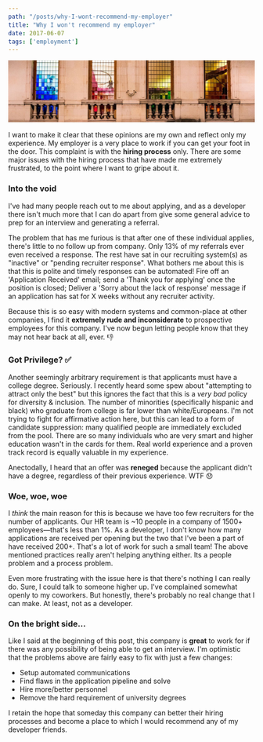 ```yaml
---
path: "/posts/why-I-wont-recommend-my-employer"
title: "Why I won't recommend my employer"
date: 2017-06-07
tags: ['employment']
---
```


![Image of windows](./windows.jpg)

I want to make it clear that these opinions are my own and reflect only my experience. My employer is a very place to work if you can get your foot in the door. This complaint is with the **hiring process** only. There are some major issues with the hiring process that have made me extremely frustrated, to the point where I want to gripe about it.

### Into the void

I've had many people reach out to me about applying, and as a developer there isn't much more that I can do apart from give some general advice to prep for an interview and generating a referral.

The problem that has me furious is that after one of these individual applies, there's little to no follow up from company. Only 13% of my referrals ever even received a response. The rest have sat in our recruiting system(s) as "inactive" or "pending recruiter response". What bothers me about this is that this is polite and timely responses can be automated! Fire off an 'Application Received' email; send a 'Thank you for applying' once the position is closed; Deliver a 'Sorry about the lack of response' message if an application has sat for X weeks without any recruiter activity.

Because this is so easy with modern systems and common-place at other companies, I find it **extremely rude and inconsiderate** to prospective employees for this company. I've now begun letting people know that they may not hear back at all, ever.&nbsp;👎

### Got Privilege? ✅

Another seemingly arbitrary requirement is that applicants must have a college degree. Seriously. I recently heard some spew about "attempting to attract only the best" but this ignores the fact that this is a *very bad* policy for diversity & inclusion. The number of minorities (specifically hispanic and black) who graduate from college is far lower than white/Europeans.
I'm not trying to fight for affirmative action here, but this can lead to a form of candidate suppression: many qualified people are immediately excluded from the pool. There are so many individuals who are very smart and higher education wasn't in the cards for them. Real world experience and a proven track record is equally valuable in my experience.

Anectodally, I heard that an offer was **reneged** because the applicant didn't have a degree, regardless of their previous experience. WTF&nbsp;😞

### Woe, woe, woe

I *think* the main reason for this is because we have too few recruiters for the number of applicants. Our HR team is ~10 people in a company of 1500+ employees—that's less than 1%. As a developer, I don't know how many applications are received per opening but the two that I've been a part of have received 200+. That's a lot of work for such a small team! The above mentioned practices really aren't helping anything either. Its a people problem and a process problem.

Even more frustrating with the issue here is that there's nothing I can really do. Sure, I could talk to someone higher up. I've complained somewhat openly to my coworkers. But honestly, there's probably no real change that I can make. At least, not as a developer.

### On the bright side...

Like I said at the beginning of this post, this company is **great** to work for if there was any possibility of being able to get an interview. I'm optimistic that the problems above are fairly easy to fix with just a few changes:

- Setup automated communications
- Find flaws in the application pipeline and solve
- Hire more/better personnel
- Remove the hard requirement of university degrees

I retain the hope that someday this company can better their hiring processes and become a place to which I would recommend any of my developer friends.
